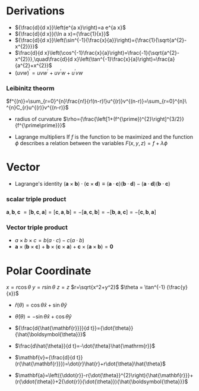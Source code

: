 # Derivations
- ${\frac{d}{d x}}\left(e^{a x}\right)=a e^{a x}$
- ${\frac{d}{d x}}(\ln a x)={\frac{1}{x}}$
- ${\frac{d}{d x}}\left(\sin^{-1}{\frac{x}{a}}\right)={\frac{1}{\sqrt{a^{2}-x^{2}}}}$
- $\frac{d}{d x}\left(\cos^{-1}\frac{x}{a}\right)=\frac{-1}{\sqrt{a^{2}-x^{2}}},\quad\frac{d}{d x}\left(\tan^{-1}\frac{x}{a}\right)=\frac{a}{a^{2}+x^{2}}$
- $(uvw)^{\prime}=uvw^{\prime}+uv^{\prime}w+u^{\prime}v w$

### Leibinitz theorm
$f^{(n)}=\sum_{r=0}^{n}\frac{n!}{r!(n-r)!}u^{(r)}v^{(n-r)}=\sum_{r=0}^{n}\ ^{n}C_{r}u^{(r)}v^{(n-r)}$


- radius of curvature $\rho={\frac{\left[1+(f^{\prime})^{2}\right]^{3/2}}{f^{\prime\prime}}}$

- Lagrange multipliers 
	If $f$ is the function to be maximized and the function $\phi$ describes a relation between the variables $F(x,y,z)=f+\lambda\phi$
# Vector 
- Lagrange's identity $(\mathbf{a}\times\mathbf{b})\cdot(\mathbf{c}\times\mathbf{d})\equiv(\mathbf{a}\cdot\mathbf{c})(\mathbf{b}\cdot\mathbf{d})-(\mathbf{a}\cdot\mathbf{d})(\mathbf{b}\cdot\mathbf{c})$
### scalar triple product 
$\mathbf{a},\mathbf{b},\mathbf{c}\ =\left[\mathbf{b},\mathbf{c},\mathbf{a}\right]=\left[\mathbf{c},\mathbf{a},\mathbf{b}\right]=-\left[\mathbf{a},\mathbf{c},\mathbf{b}\right]=-\left[\mathbf{b},\mathbf{a},\mathbf{c}\right]=-\left[\mathbf{c},\mathbf{b},\mathbf{a}\right]$
### Vector triple product
-  $a\times b \times c =b(a\cdot c)-c(a \cdot b)$
- $\mathbf{a}\times(\mathbf{b}\times\mathbf{c})+\mathbf{b}\times(\mathbf{c}\times\mathbf{a})+\mathbf{c}\times(\mathbf{a}\times\mathbf{b})=\mathbf{0}$

# Polar Coordinate
$x=r\cos\theta$
$y=r\sin\theta$
$z= z$
$r=\sqrt{x^2+y^2}$
$\theta = \tan^{-1} (\frac{y}{x})$
- $\hat{r}(\theta)=\cos\theta\hat{x}+\sin\theta\hat{y}$
- $\hat{\theta}(\theta)=-\sin\theta\hat{x}+\cos\theta\hat{y}$

- ${\frac{d{\hat{\mathbf{r}}}}{d t}}={\dot{\theta}}{\hat{\boldsymbol{\theta}}}$
- $\frac{d\hat{\theta}}{d t}=-\dot{\theta}\hat{\mathrm{r}}$

- $\mathbf{v}={\frac{d}{d t}}(r{\hat{\mathbf{r}}})=\dot{r}\hat{r}+r\dot{\theta}\hat{\theta}$
- $\mathbf{a}=\left({\ddot{r}}-r{\dot{\theta}}^{2}\right){\hat{\mathbf{r}}}+(r{\ddot{\theta}}+2{\dot{r}}{\dot{\theta}}){\hat{\boldsymbol{\theta}}}$




